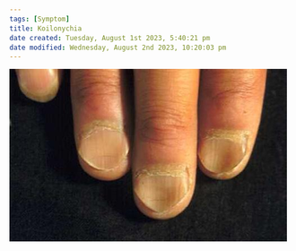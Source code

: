 ```yaml
---
tags: [Symptom]
title: Koilonychia
date created: Tuesday, August 1st 2023, 5:40:21 pm
date modified: Wednesday, August 2nd 2023, 10:20:03 pm
---
```



![](z_attachments/13TwCR4.png)
